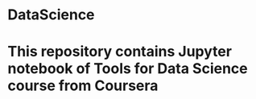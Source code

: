 # DataScience

# This repository contains Jupyter notebook of Tools for Data Science course from Coursera
